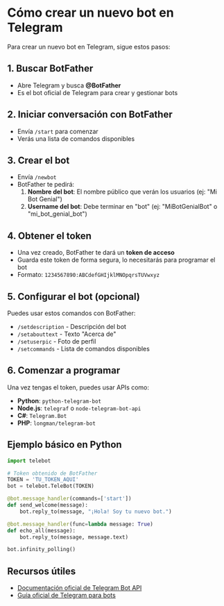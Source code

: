 # Cómo crear un nuevo bot en Telegram

Para crear un nuevo bot en Telegram, sigue estos pasos:

## 1. Buscar BotFather
- Abre Telegram y busca **@BotFather**
- Es el bot oficial de Telegram para crear y gestionar bots

## 2. Iniciar conversación con BotFather
- Envía `/start` para comenzar
- Verás una lista de comandos disponibles

## 3. Crear el bot
- Envía `/newbot`
- BotFather te pedirá:
  1. **Nombre del bot**: El nombre público que verán los usuarios (ej: "Mi Bot Genial")
  2. **Username del bot**: Debe terminar en "bot" (ej: "MiBotGenialBot" o "mi_bot_genial_bot")

## 4. Obtener el token
- Una vez creado, BotFather te dará un **token de acceso**
- Guarda este token de forma segura, lo necesitarás para programar el bot
- Formato: `1234567890:ABCdefGHIjklMNOpqrsTUVwxyz`

## 5. Configurar el bot (opcional)
Puedes usar estos comandos con BotFather:
- `/setdescription` - Descripción del bot
- `/setabouttext` - Texto "Acerca de"
- `/setuserpic` - Foto de perfil
- `/setcommands` - Lista de comandos disponibles

## 6. Comenzar a programar
Una vez tengas el token, puedes usar APIs como:
- **Python**: `python-telegram-bot`
- **Node.js**: `telegraf` o `node-telegram-bot-api`
- **C#**: `Telegram.Bot`
- **PHP**: `longman/telegram-bot`

## Ejemplo básico en Python
```python
import telebot

# Token obtenido de BotFather
TOKEN = 'TU_TOKEN_AQUI'
bot = telebot.TeleBot(TOKEN)

@bot.message_handler(commands=['start'])
def send_welcome(message):
    bot.reply_to(message, "¡Hola! Soy tu nuevo bot.")

@bot.message_handler(func=lambda message: True)
def echo_all(message):
    bot.reply_to(message, message.text)

bot.infinity_polling()
```

## Recursos útiles
- [Documentación oficial de Telegram Bot API](https://core.telegram.org/bots/api)
- [Guía oficial de Telegram para bots](https://core.telegram.org/bots)

